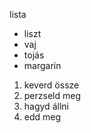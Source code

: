 <html>
    <body>
        <p>lista</p>
        <ul>
            <li>
                liszt
            </li>
            <li>
                vaj
            </li>
            <li>
                tojás
            </li>
            <li>
                margarin
            </li>
        </ul>
        <ol>
            <li>
                keverd össze
            </li>
            <li>
                perzseld meg
            </li>
            <li>
                hagyd állni
            </li>
            <li>
                edd meg
            </li>
        </ol>
       
    
